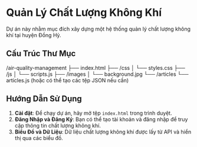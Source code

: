 # Quản Lý Chất Lượng Không Khí

Dự án này nhằm mục đích xây dựng một hệ thống quản lý chất lượng không khí tại huyện Đồng Hỷ.

## Cấu Trúc Thư Mục

/air-quality-management
    ├── index.html
    ├── /css
    │   └── styles.css
    ├── /js
    │   └── scripts.js
    ├── /images
    │   └── background.jpg
    └── /articles
        └── articles.js  (hoặc có thể tạo các tệp JSON nếu cần)

## Hướng Dẫn Sử Dụng

1. **Cài đặt**: Để chạy dự án, hãy mở tệp `index.html` trong trình duyệt.
2. **Đăng Nhập và Đăng Ký**: Bạn có thể tạo tài khoản và đăng nhập để truy cập thông tin chất lượng không khí.
3. **Biểu Đồ và Dữ Liệu**: Dữ liệu chất lượng không khí được lấy từ API và hiển thị qua các biểu đồ.
